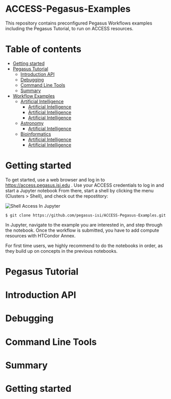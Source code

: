 # ACCESS-Pegasus-Examples

This repository contains preconfigured Pegasus Workflows examples including the Pegasus Tutorial, to run on ACCESS resources.


Table of contents
=================

<!--ts-->
   * [Getting started](#getting-started)
   * [Pegasus Tutorial](#pegasus-tutorial)
      * [Introduction API](#stdin)
      * [Debugging](#local-files)
      * [Command Line Tools](#remote-files)
      * [Summary](#multiple-files)
   * [Workflow Examples](#tests)
      * [Artificial Intelligence](#dependency)
         * [Artificial Intelligence](#dependency)
         * [Artificial Intelligence](#dependency)
         * [Artificial Intelligence](#dependency)
      * [Astronomy](#docker)
         * [Artificial Intelligence](#dependency) 
      * [Bioinformatics](#docker)
         * [Artificial Intelligence](#dependency)
         * [Artificial Intelligence](#dependency) 
<!--te-->



Getting started
===============

To get started, use a web browser and log in to https://access.pegasus.isi.edu . Use your ACCESS credentials to log in and start a Jupyter notebook
From there, start a shell by clicking the menu (Clusters > Shell), and check out the repostitory:

![Shell Access In Jupyter](./images/terminal-start.png)


```
$ git clone https://github.com/pegasus-isi/ACCESS-Pegasus-Examples.git
```

In Jupyter, navigate to the example you are interested in, and step through the notebook. Once the workflow is submitted, you have to add compute resources with HTCondor Annex.

For first time users, we highly recommend to do the notebooks in order, as they build up on concepts in the previous notebooks.


Pegasus Tutorial
================



Introduction API
================



Debugging
=========



Command Line Tools
==================



Summary
===============



Getting started
===============
